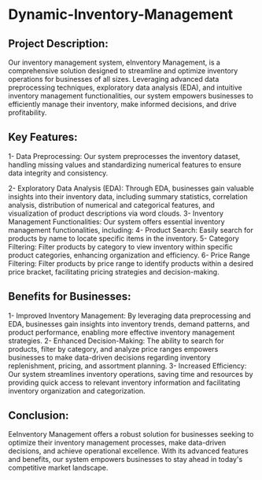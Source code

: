 # Dynamic-Inventory-Management

## Project Description:
Our inventory management system, eInventory Management, is a comprehensive solution designed to streamline and optimize inventory operations for businesses of all sizes. Leveraging advanced data preprocessing techniques, exploratory data analysis (EDA), and intuitive inventory management functionalities, our system empowers businesses to efficiently manage their inventory, make informed decisions, and drive profitability.

## Key Features:

1- Data Preprocessing: 
Our system preprocesses the inventory dataset, handling missing values and standardizing numerical features to ensure data integrity and consistency.

2- Exploratory Data Analysis (EDA): 
Through EDA, businesses gain valuable insights into their inventory data, including summary statistics, correlation analysis, distribution of numerical and categorical features, and visualization of product descriptions via word clouds.
3- Inventory Management Functionalities:
Our system offers essential inventory management functionalities, including:
4- Product Search: 
Easily search for products by name to locate specific items in the inventory.
5- Category Filtering:
Filter products by category to view inventory within specific product categories, enhancing organization and efficiency.
6- Price Range Filtering:
Filter products by price range to identify products within a desired price bracket, facilitating pricing strategies and decision-making.

## Benefits for Businesses:

1- Improved Inventory Management: 
By leveraging data preprocessing and EDA, businesses gain insights into inventory trends, demand patterns, and product performance, enabling more effective inventory management strategies.
2- Enhanced Decision-Making: 
The ability to search for products, filter by category, and analyze price ranges empowers businesses to make data-driven decisions regarding inventory replenishment, pricing, and assortment planning.
3- Increased Efficiency:
Our system streamlines inventory operations, saving time and resources by providing quick access to relevant inventory information and facilitating inventory organization and categorization.


## Conclusion:
 EeInventory Management offers a robust solution for businesses seeking to optimize their inventory management processes, make data-driven decisions, and achieve operational excellence. With its advanced features and benefits, our system empowers businesses to stay ahead in today's competitive market landscape.
